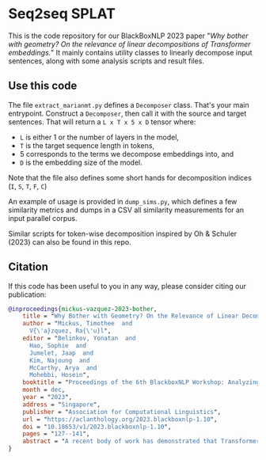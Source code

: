 # Seq2seq SPLAT

This is the code repository for our BlackBoxNLP 2023 paper "_Why bother with geometry? On the relevance of linear decompositions of Transformer embeddings._"
It mainly contains utility classes to linearly decompose input sentences, along with some analysis scripts and result files.

## Use this code
The file `extract_marianmt.py` defines a `Decomposer` class. That's your main
entrypoint. Construct a `Decomposer`, then call it with the source and target
sentences. That will return a  `L x T x 5 x D` tensor where:
+ `L` is either 1 or the number of layers in the model,
+ `T` is the target sequence length in tokens,
+ 5 corresponds to the terms we decompose embeddings into, and
+ `D` is the embedding size of the model.

Note that the file also defines some short hands for decomposition indices (`I`,
`S`, `T`, `F`, `C`)

An example of usage is provided in `dump_sims.py`, which defines a few
similarity metrics and dumps in a CSV all similarity measurements for an input
parallel corpus.

Similar scripts for token-wise decomposition inspired by Oh & Schuler (2023) can also be found in this repo.

## Citation

If this code has been useful to you in any way, please consider citing our publication:
```bibtex
@inproceedings{mickus-vazquez-2023-bother,
    title = "Why Bother with Geometry? On the Relevance of Linear Decompositions of Transformer Embeddings",
    author = "Mickus, Timothee  and
      V{\'a}zquez, Ra{\'u}l",
    editor = "Belinkov, Yonatan  and
      Hao, Sophie  and
      Jumelet, Jaap  and
      Kim, Najoung  and
      McCarthy, Arya  and
      Mohebbi, Hosein",
    booktitle = "Proceedings of the 6th BlackboxNLP Workshop: Analyzing and Interpreting Neural Networks for NLP",
    month = dec,
    year = "2023",
    address = "Singapore",
    publisher = "Association for Computational Linguistics",
    url = "https://aclanthology.org/2023.blackboxnlp-1.10",
    doi = "10.18653/v1/2023.blackboxnlp-1.10",
    pages = "127--141",
    abstract = "A recent body of work has demonstrated that Transformer embeddings can be linearly decomposed into well-defined sums of factors, that can in turn be related to specific network inputs or components. There is however still a dearth of work studying whether these mathematical reformulations are empirically meaningful. In the present work, we study representations from machine-translation decoders using two of such embedding decomposition methods. Our results indicate that, while decomposition-derived indicators effectively correlate with model performance, variation across different runs suggests a more nuanced take on this question. The high variability of our measurements indicate that geometry reflects model-specific characteristics more than it does sentence-specific computations, and that similar training conditions do not guarantee similar vector spaces.",
}
```
